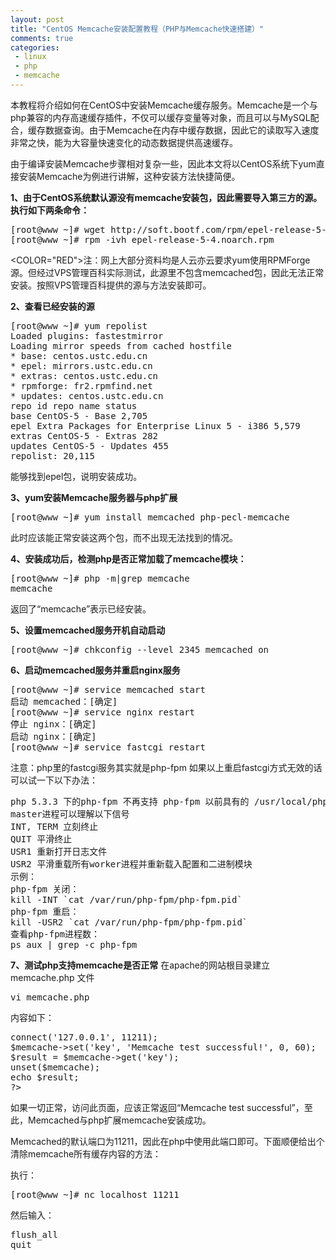 ```yaml
--- 
layout: post
title: "CentOS Memcache安装配置教程（PHP与Memcache快速搭建）"
comments: true
categories:
 - linux
 - php
 - memcache
---
```

本教程将介绍如何在CentOS中安装Memcache缓存服务。Memcache是一个与php兼容的内存高速缓存插件，不仅可以缓存变量等对象，而且可以与MySQL配合，缓存数据查询。由于Memcache在内存中缓存数据，因此它的读取写入速度非常之快，能为大容量快速变化的动态数据提供高速缓存。

由于编译安装Memcache步骤相对复杂一些，因此本文将以CentOS系统下yum直接安装Memcache为例进行讲解，这种安装方法快捷简便。

<STRONG>1、由于CentOS系统默认源没有memcache安装包，因此需要导入第三方的源。执行如下两条命令：</STRONG>
<!--more-->
<pre class="brush: text" line="1">
[root@www ~]#&nbsp;wget http://soft.bootf.com/rpm/epel-release-5-4.noarch.rpm
[root@www ~]#&nbsp;rpm -ivh epel-release-5-4.noarch.rpm
</pre>

<COLOR="RED">注：网上大部分资料均是人云亦云要求yum使用RPMForge源。但经过VPS管理百科实际测试，此源里不包含memcached包，因此无法正常安装。按照VPS管理百科提供的源与方法安装即可。</COLOR>

<STRONG>2、查看已经安装的源</STRONG>
<!--more-->
<pre class="brush: text" line="1">
[root@www ~]# yum repolist
Loaded plugins: fastestmirror
Loading mirror speeds from cached hostfile
* base: centos.ustc.edu.cn
* epel: mirrors.ustc.edu.cn
* extras: centos.ustc.edu.cn
* rpmforge: fr2.rpmfind.net
* updates: centos.ustc.edu.cn
repo id repo name status
base CentOS-5 - Base 2,705
epel Extra Packages for Enterprise Linux 5 - i386 5,579
extras CentOS-5 - Extras 282
updates CentOS-5 - Updates 455
repolist: 20,115
</pre>
能够找到epel包，说明安装成功。

<STRONG>3、yum安装Memcache服务器与php扩展</STRONG>
<!--more-->
<pre class="brush: text" line="1">
[root@www ~]# yum install memcached php-pecl-memcache
</pre>
此时应该能正常安装这两个包，而不出现无法找到的情况。

<STRONG>4、安装成功后，检测php是否正常加载了memcache模块：</STRONG>
<!--more-->
<pre class="brush: text" line="1">
[root@www ~]# php -m|grep memcache
memcache
</pre>
返回了“memcache”表示已经安装。

<STRONG>5、设置memcached服务开机自动启动</STRONG>
<!--more-->
<pre class="brush: text" line="1">
[root@www ~]#&nbsp;chkconfig --level 2345 memcached on
</pre>

<STRONG>6、启动memcached服务并重启nginx服务</STRONG>
<!--more-->
<pre class="brush: text" line="1">
[root@www ~]# service memcached start
启动 memcached：[确定]
[root@www ~]# service nginx restart
停止 nginx：[确定]
启动 nginx：[确定]
[root@www ~]# service fastcgi restart
</pre>

注意：php里的fastcgi服务其实就是php-fpm
如果以上重启fastcgi方式无效的话可以试一下以下办法：
<!--more-->
<pre class="brush: text" line="1">
php 5.3.3 下的php-fpm 不再支持 php-fpm 以前具有的 /usr/local/php/sbin/php-fpm (start|stop|reload)等命令，需要使用信号控制：
master进程可以理解以下信号
INT, TERM 立刻终止
QUIT 平滑终止
USR1 重新打开日志文件
USR2 平滑重载所有worker进程并重新载入配置和二进制模块
示例：
php-fpm 关闭：
kill -INT `cat /var/run/php-fpm/php-fpm.pid`
php-fpm 重启：
kill -USR2 `cat /var/run/php-fpm/php-fpm.pid`
查看php-fpm进程数：
ps aux | grep -c php-fpm
</pre>

<STRONG>7、测试php支持memcache是否正常</STRONG>
在apache的网站根目录建立 memcache.php 文件
<!--more-->
<pre class="brush: text" line="1">
vi memcache.php
</pre>
内容如下：
<!--more-->
<pre class="brush: text" line="1">
<?php
$memcache = new Memcache();
$memcache->connect('127.0.0.1', 11211);
$memcache->set('key', 'Memcache test successful!', 0, 60);
$result = $memcache->get('key');
unset($memcache);
echo $result;
?>
</pre>
如果一切正常，访问此页面，应该正常返回“Memcache test successful”，至此，Memcached与php扩展memcache安装成功。

Memcached的默认端口为11211，因此在php中使用此端口即可。下面顺便给出个清除memcache所有缓存内容的方法：

执行：
<!--more-->
<pre class="brush: text" line="1">
[root@www ~]# nc localhost 11211
</pre>

然后输入：
<!--more-->
<pre class="brush: text" line="1">
flush_all
quit
</pre>
